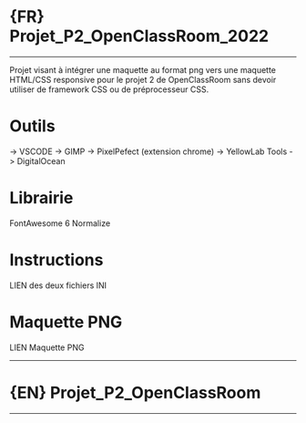 # {FR} Projet_P2_OpenClassRoom_2022
_____________________________________________________________________
 
 Projet visant à intégrer une maquette au format png vers une maquette HTML/CSS responsive pour le projet 2 de OpenClassRoom sans devoir utiliser de framework CSS ou de préprocesseur CSS.

# Outils
-> VSCODE
-> GIMP
-> PixelPefect (extension chrome)
-> YellowLab Tools 
-> DigitalOcean 

# Librairie 
FontAwesome 6 
Normalize 

# Instructions
LIEN des deux fichiers INI 


# Maquette PNG 
LIEN Maquette PNG 


_____________________________________________________________________
# {EN} Projet_P2_OpenClassRoom
_____________________________________________________________________
